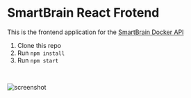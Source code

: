 # SmartBrain React Frotend
This is the frontend application for the [SmartBrain Docker API](https://github.com/mhanki/Smartbrain-Docker-API)

1. Clone this repo
2. Run `npm install`
3. Run `npm start`  

<br>

![screenshot](https://raw.githubusercontent.com/mhanki/SmartBrain-React/main/Screenshot.png)


